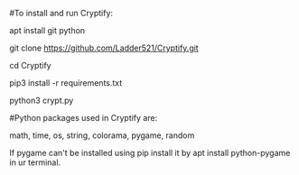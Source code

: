 #To install and run Cryptify:

apt install git python

git clone https://github.com/Ladder521/Cryptify.git

cd Cryptify

pip3 install -r requirements.txt

python3 crypt.py

#Python packages used in Cryptify are:

math, time, os, string, colorama, pygame, random

If pygame can't be installed using pip install it by apt install python-pygame in ur terminal.
